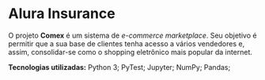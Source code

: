 # Alura Insurance


O projeto **Comex** é um sistema de _e-commerce marketplace_. Seu objetivo é permitir que a sua base de clientes tenha acesso a vários vendedores e, assim, consolidar-se como o shopping eletrônico mais popular da internet.

**Tecnologias utilizadas:**
Python 3;
PyTest;
Jupyter;
NumPy;
Pandas;
